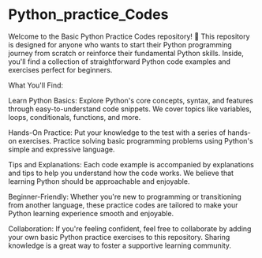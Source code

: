 # Python_practice_Codes
Welcome to the Basic Python Practice Codes repository! 🐍  This repository is designed for anyone who wants to start their Python programming journey from scratch or reinforce their fundamental Python skills. Inside, you'll find a collection of straightforward Python code examples and exercises perfect for beginners.

What You'll Find:

Learn Python Basics: Explore Python's core concepts, syntax, and features through easy-to-understand code snippets. We cover topics like variables, loops, conditionals, functions, and more.

Hands-On Practice: Put your knowledge to the test with a series of hands-on exercises. Practice solving basic programming problems using Python's simple and expressive language.

Tips and Explanations: Each code example is accompanied by explanations and tips to help you understand how the code works. We believe that learning Python should be approachable and enjoyable.

Beginner-Friendly: Whether you're new to programming or transitioning from another language, these practice codes are tailored to make your Python learning experience smooth and enjoyable.

Collaboration: If you're feeling confident, feel free to collaborate by adding your own basic Python practice exercises to this repository. Sharing knowledge is a great way to foster a supportive learning community.
